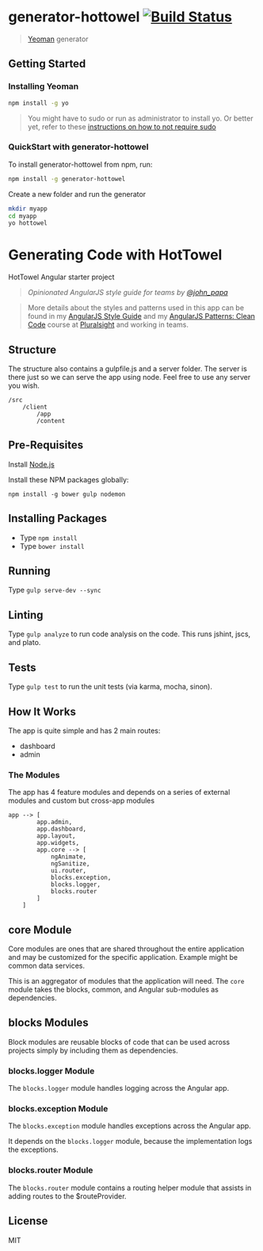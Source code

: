 # generator-hottowel [![Build Status](https://secure.travis-ci.org/johnpapa/generator-hottowel.png?branch=master)](https://travis-ci.org/johnpapa/generator-hottowel)

> [Yeoman](http://yeoman.io) generator

## Getting Started

### Installing Yeoman

```bash
npm install -g yo
```

>You might have to sudo or run as administrator to install yo. Or better yet, refer to these [instructions on how to not require sudo](https://github.com/sindresorhus/guides/blob/master/npm-global-without-sudo.md)

### QuickStart with generator-hottowel

To install generator-hottowel from npm, run:

```bash
npm install -g generator-hottowel
```

Create a new folder and run the generator

```bash
mkdir myapp
cd myapp
yo hottowel
```

# Generating Code with HotTowel
HotTowel Angular starter project

>*Opinionated AngularJS style guide for teams by [@john_papa](//twitter.com/john_papa)*

>More details about the styles and patterns used in this app can be found in my [AngularJS Style Guide](https://github.com/johnpapa/angularjs-styleguide) and my [AngularJS Patterns: Clean Code](http://jpapa.me/ngclean) course at [Pluralsight](http://pluralsight.com/training/Authors/Details/john-papa) and working in teams. 

## Structure
The structure also contains a gulpfile.js and a server folder. The server is there just so we can serve the app using node. Feel free to use any server you wish.

	/src
		/client
			/app
			/content
	
## Pre-Requisites
Install [Node.js](http://nodejs.org)

Install these NPM packages globally:

`npm install -g bower gulp nodemon`

## Installing Packages
- Type `npm install`
- Type `bower install`

## Running
Type `gulp serve-dev --sync`

## Linting
Type `gulp analyze` to run code analysis on the code. This runs jshint, jscs, and plato.

## Tests
Type `gulp test` to run the unit tests (via karma, mocha, sinon).

## How It Works
The app is quite simple and has 2 main routes:
- dashboard
- admin

### The Modules
The app has 4 feature modules and depends on a series of external modules and custom but cross-app modules

```
app --> [
        app.admin,
        app.dashboard,
        app.layout,
        app.widgets,
		app.core --> [
			ngAnimate,
			ngSanitize,
			ui.router,
			blocks.exception,
			blocks.logger,
			blocks.router
		]
    ]
```

## core Module
Core modules are ones that are shared throughout the entire application and may be customized for the specific application. Example might be common data services.

This is an aggregator of modules that the application will need. The `core` module takes the blocks, common, and Angular sub-modules as dependencies. 

## blocks Modules
Block modules are reusable blocks of code that can be used across projects simply by including them as dependencies.

### blocks.logger Module
The `blocks.logger` module handles logging across the Angular app.

### blocks.exception Module
The `blocks.exception` module handles exceptions across the Angular app.

It depends on the `blocks.logger` module, because the implementation logs the exceptions.

### blocks.router Module
The `blocks.router` module contains a routing helper module that assists in adding routes to the $routeProvider.

## License

MIT
